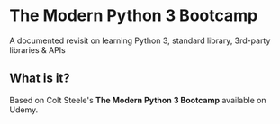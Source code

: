 # The Modern Python 3 Bootcamp
A documented revisit on learning Python 3, standard library, 3rd-party libraries & APIs

## What is it?
Based on Colt Steele's <b>The Modern Python 3 Bootcamp</b> available on Udemy.
